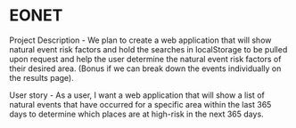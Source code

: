 # EONET

Project Description - We plan to create a web application that will show natural event risk factors and hold the searches in localStorage to be pulled upon request and help the user determine the natural event risk factors of their desired area. (Bonus if we can break down the events individually on the results page).
 
User story - As a user, I want a web application that will show a list of natural events that have occurred for a specific area within the last 365 days to determine which places are at high-risk in the next 365 days. 